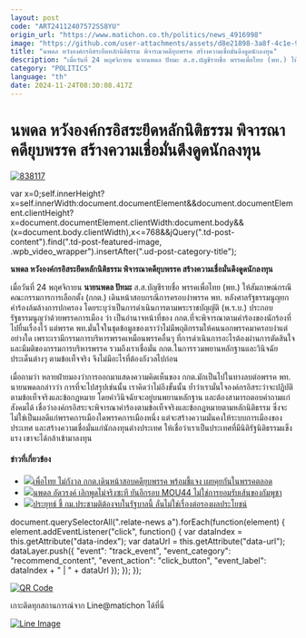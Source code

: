 ```yaml
---
layout: post
code: "ART24112407572SS8YU"
origin_url: "https://www.matichon.co.th/politics/news_4916998"
image: "https://github.com/user-attachments/assets/d8e21898-3a8f-4c1e-9d35-2c54aa89c408"
title: "นพดล หวังองค์กรอิสระยึดหลักนิติธรรม พิจารณาคดียุบพรรค สร้างความเชื่อมั่นดึงดูดนักลงทุน"
description: "เมื่อวันที่ 24 พฤศจิกายน นายนพดล ปัทมะ ส.ส.บัญชีรายชื่อ พรรคเพื่อไทย (พท.) ให้สัมภาษณ์กรณีคณะกรรมการการเลือกตั้ง (กกต.)"
category: "POLITICS"
language: "th"
date: 2024-11-24T08:30:08.417Z
---
```


# นพดล หวังองค์กรอิสระยึดหลักนิติธรรม พิจารณาคดียุบพรรค สร้างความเชื่อมั่นดึงดูดนักลงทุน

[![](https://www.matichon.co.th/wp-content/uploads/2024/11/838117.jpg "838117")](https://www.matichon.co.th/wp-content/uploads/2024/11/838117.jpg)

var x=0;self.innerHeight?x=self.innerWidth:document.documentElement&&document.documentElement.clientHeight?x=document.documentElement.clientWidth:document.body&&(x=document.body.clientWidth),x<=768&&jQuery(".td-post-content").find(".td-post-featured-image, .wpb\_video\_wrapper").insertAfter(".ud-post-category-title");

**นพดล หวังองค์กรอิสระยึดหลักนิติธรรม พิจารณาคดียุบพรรค สร้างความเชื่อมั่นดึงดูดนักลงทุน**

เมื่อวันที่ 24 พฤศจิกายน **นายนพดล ปัทมะ** ส.ส.บัญชีรายชื่อ พรรคเพื่อไทย (พท.) ให้สัมภาษณ์กรณีคณะกรรมการการเลือกตั้ง (กกต.) เดินหน้าสอบกรณีการครอบงำพรรค พท. หลังศาลรัฐธรรมนูญยกคำร้องล้มล้างการปกครอง โดยระบุว่าเป็นการดำเนินการตามพระราชบัญญัติ (พ.ร.บ.) ประกอบรัฐธรรมนูญว่าด้วยพรรคการเมือง ว่า เป็นอำนาจหน้าที่ของ กกต.ที่จะพิจารณาตามคำร้องของนักร้องที่ไปยื่นเรื่องไว้ แต่พรรค พท.มั่นใจในชุดข้อมูลของเราว่าไม่มีพฤติกรรมให้คนนอกพรรคมาครอบงำแต่อย่างใด เพราะเรามีกรรมการบริหารพรรคเหมือนพรรคอื่นๆ ที่การดำเนินการอะไรต้องผ่านการตัดสินใจและมีมติของกรรมการบริหารพรรค รวมถึงเราเชื่อมั่น กกต.ในการรวมพยานหลักฐานและวินิจฉัยประเด็นต่างๆ ตามข้อเท็จจริง จึงไม่มีอะไรที่ต้องกังวลไปก่อน

เมื่อถามว่า หลายฝ่ายมองว่าการออกมาแสดงความคิดเห็นของ กกต.มักเป็นไปในทางลบต่อพรรค พท. นายนพดลกล่าวว่า การที่จะไปสรุปเช่นนั้น เราคิดว่าไม่ถึงขั้นนั้น ย้ำว่าเรามั่นใจองค์กรอิสระว่าจะปฏิบัติตามข้อเท็จจริงและข้อกฎหมาย โดยคำวินิจฉัยจะอยู่บนพยานหลักฐาน และต้องสามารถตอบคำถามแก่สังคมได้ เชื่อว่าองค์กรอิสระจะพิจารณาคำร้องตามข้อเท็จจริงและข้อกฎหมายตามหลักนิติธรรม ซึ่งจะไม่ใช่เป็นผลดีแก่พรรคการเมืองใดพรรคการเมืองหนึ่ง แต่จะสร้างความมั่นคงให้ระบบการเมืองของประเทศ และสร้างความเชื่อมั่นแก่นักลงทุนต่างประเทศ ให้เชื่อว่าเราเป็นประเทศที่มีนิติรัฐนิติธรรมแข็งแรง เขาจะได้กล้าเข้ามาลงทุน

#### ข่าวที่เกี่ยวข้อง

*   [![](https://www.matichon.co.th/wp-content/uploads/2024/11/527BEFB3-F262-479A-B1A7-0D159B8678802.jpeg)เพื่อไทย ไม่กังวล กกต.เดินหน้าสอบคดียุบพรรค พร้อมชี้แจง เผยคุยกันในพรรคตลอด](https://www.matichon.co.th/politics/news_4916693)
*   [![](https://www.matichon.co.th/wp-content/uploads/2024/11/S__45629456.jpg)นพดล อัดวรงค์ เลิกพูดไม่จริงซะที ยันอีกรอบ MOU44 ไม่ใช่การยอมรับเส้นของกัมพูชา](https://www.matichon.co.th/politics/news_4915891)
*   [![](https://www.matichon.co.th/wp-content/uploads/2024/11/image_big_5abe27e90138b2.jpg)ประยุทธ์ ชี้ กม.ประชามติต้องจบในรัฐบาลนี้ ลั่นไม่ใช่เรื่องต่อรองผลประโยชน์](https://www.matichon.co.th/politics/news_4903041)

document.querySelectorAll(".relate-news a").forEach(function(element) { element.addEventListener("click", function() { var dataIndex = this.getAttribute("data-index"); var dataUrl = this.getAttribute("data-url"); dataLayer.push({ "event": "track\_event", "event\_category": "recommend\_content", "event\_action": "click\_button", "event\_label": dataIndex + " | " + dataUrl }); }); });

[![QR Code](https://www.matichon.co.th/wp-content/uploads/2023/07/wob1371z.jpg)](https://lin.ee/ht0nDxX)

เกาะติดทุกสถานการณ์จาก Line@matichon ได้ที่นี่

[![Line Image](https://www.matichon.co.th/wp-content/uploads/2023/07/th.png)](https://lin.ee/ht0nDxX)